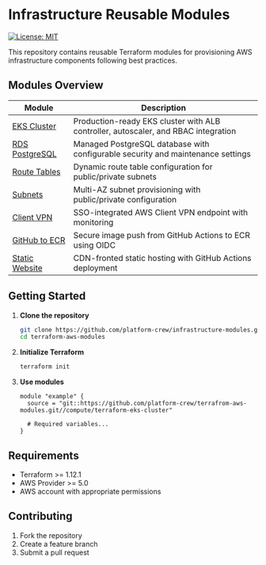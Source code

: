 # Infrastructure Reusable Modules
[![License: MIT](https://img.shields.io/badge/License-MIT-yellow.svg)](./LICENSE)

This repository contains reusable Terraform modules for provisioning AWS infrastructure components following best practices.

## Modules Overview

| Module | Description |
|--------|-------------|
| [EKS Cluster](/compute/terraform-aws-eks-cluster) | Production-ready EKS cluster with ALB controller, autoscaler, and RBAC integration |
| [RDS PostgreSQL](/database/terraform-aws-rds) | Managed PostgreSQL database with configurable security and maintenance settings |
| [Route Tables](/network/terraform-aws-routetable) | Dynamic route table configuration for public/private subnets |
| [Subnets](/network/terraform-aws-subnets) | Multi-AZ subnet provisioning with public/private configuration |
| [Client VPN](/network/terraform-aws-vpn-client) | SSO-integrated AWS Client VPN endpoint with monitoring |
| [GitHub to ECR](/storage/terraform-aws-ecr-git) | Secure image push from GitHub Actions to ECR using OIDC |
| [Static Website](/storage/terraform-aws-s3-staticfiles) | CDN-fronted static hosting with GitHub Actions deployment |

## Getting Started

1. **Clone the repository**
   ```bash
   git clone https://github.com/platform-crew/infrastructure-modules.git
   cd terraform-aws-modules
   ```

2. **Initialize Terraform**
   ```bash
   terraform init
   ```

3. **Use modules**
   ```hcl
   module "example" {
     source = "git::https://github.com/platform-crew/terrafrom-aws-modules.git//compute/terraform-eks-cluster"

     # Required variables...
   }
   ```

## Requirements

- Terraform >= 1.12.1
- AWS Provider >= 5.0
- AWS account with appropriate permissions

## Contributing

1. Fork the repository
2. Create a feature branch
3. Submit a pull request
